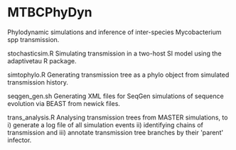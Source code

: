 # MTBCPhyDyn
Phylodynamic simulations and inference of inter-species Mycobacterium spp transmission. 

stochasticsim.R
Simulating transmission in a two-host SI model using the adaptivetau R package. 

simtophylo.R
Generating transmission tree as a phylo object from simulated transmission history.

seqgen_gen.sh
Generating XML files for SeqGen simulations of sequence evolution via BEAST from newick files.

trans_analysis.R
Analysing transmission trees from MASTER simulations, to i) generate a log file of all simulation events ii) identifying chains of transmission and iii) annotate transmission tree branches by their 'parent' infector.

